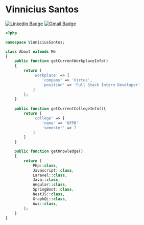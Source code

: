 # Vinnicius Santos
[![Linkedin Badge](https://img.shields.io/badge/-vinnicius-blue?style=flat-square&logo=Linkedin&logoColor=white&link=https://www.linkedin.com/in/vinnicius-santos/)](https://www.linkedin.com/in/vinnicius-santos/)
[![Gmail Badge](https://img.shields.io/badge/-vinnicius.santos@dcx.ufpb.br-c14438?style=flat-square&logo=Gmail&logoColor=white&link=mailto:vinnicius.santos@dcx.ufpb.br)](mailto:vinnicius.santos@dcx.ufpb.br)

```php
<?php

namespace VinniciusSantos;

class About extends Me
{
    public function getCurrentWorkplaceInfo()
    {
        return [
            'workplace' => [
                'company' => 'Virtus',
                'position' => 'Full Stack Intern Developer'         
            ]
        ];
    }
    
    public function getCurrentCollegeInfo(){
        return [
            'college' => [
                'name' => 'UFPB'
                'semester' => 7 
            ]
        ]
    }

    public function getKnowledge()
    {
        return [
            Php::class,
            Javascript::class,
            Laravel::class,
            Java::class,
            Angular::class,
            SpringBoot::class,
            NestJS::class,
            GraphQL::class,
            Aws::class,
        ];
    }
}
```
